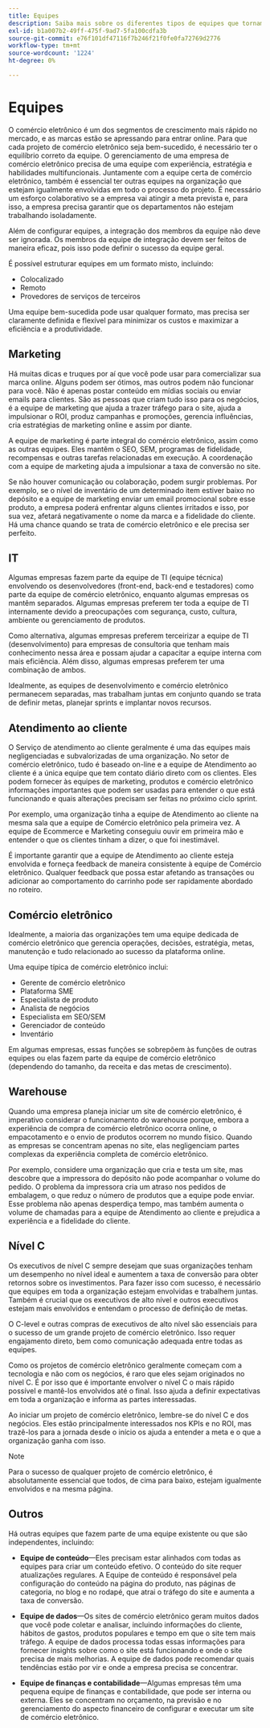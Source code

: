 ```yaml
---
title: Equipes
description: Saiba mais sobre os diferentes tipos de equipes que tornam os projetos de comércio eletrônico bem-sucedidos.
exl-id: b1a007b2-49ff-475f-9ad7-5fa100cdfa3b
source-git-commit: e76f101df47116f7b246f21f0fe0fa72769d2776
workflow-type: tm+mt
source-wordcount: '1224'
ht-degree: 0%

---
```


# Equipes

O comércio eletrônico é um dos segmentos de crescimento mais rápido no mercado, e as marcas estão se apressando para entrar online. Para que cada projeto de comércio eletrônico seja bem-sucedido, é necessário ter o equilíbrio correto da equipe. O gerenciamento de uma empresa de comércio eletrônico precisa de uma equipe com experiência, estratégia e habilidades multifuncionais. Juntamente com a equipe certa de comércio eletrônico, também é essencial ter outras equipes na organização que estejam igualmente envolvidas em todo o processo do projeto. É necessário um esforço colaborativo se a empresa vai atingir a meta prevista e, para isso, a empresa precisa garantir que os departamentos não estejam trabalhando isoladamente.

Além de configurar equipes, a integração dos membros da equipe não deve ser ignorada. Os membros da equipe de integração devem ser feitos de maneira eficaz, pois isso pode definir o sucesso da equipe geral.

É possível estruturar equipes em um formato misto, incluindo:

- Colocalizado
- Remoto
- Provedores de serviços de terceiros

Uma equipe bem-sucedida pode usar qualquer formato, mas precisa ser claramente definida e flexível para minimizar os custos e maximizar a eficiência e a produtividade.

## Marketing

Há muitas dicas e truques por aí que você pode usar para comercializar sua marca online. Alguns podem ser ótimos, mas outros podem não funcionar para você. Não é apenas postar conteúdo em mídias sociais ou enviar emails para clientes. São as pessoas que criam tudo isso para os negócios, é a equipe de marketing que ajuda a trazer tráfego para o site, ajuda a impulsionar o ROI, produz campanhas e promoções, gerencia influências, cria estratégias de marketing online e assim por diante.

A equipe de marketing é parte integral do comércio eletrônico, assim como as outras equipes. Eles mantêm o SEO, SEM, programas de fidelidade, recompensas e outras tarefas relacionadas em execução. A coordenação com a equipe de marketing ajuda a impulsionar a taxa de conversão no site.

Se não houver comunicação ou colaboração, podem surgir problemas. Por exemplo, se o nível de inventário de um determinado item estiver baixo no depósito e a equipe de marketing enviar um email promocional sobre esse produto, a empresa poderá enfrentar alguns clientes irritados e isso, por sua vez, afetará negativamente o nome da marca e a fidelidade do cliente. Há uma chance quando se trata de comércio eletrônico e ele precisa ser perfeito.

## IT

Algumas empresas fazem parte da equipe de TI (equipe técnica) envolvendo os desenvolvedores (front-end, back-end e testadores) como parte da equipe de comércio eletrônico, enquanto algumas empresas os mantêm separados. Algumas empresas preferem ter toda a equipe de TI internamente devido a preocupações com segurança, custo, cultura, ambiente ou gerenciamento de produtos.

Como alternativa, algumas empresas preferem terceirizar a equipe de TI (desenvolvimento) para empresas de consultoria que tenham mais conhecimento nessa área e possam ajudar a capacitar a equipe interna com mais eficiência. Além disso, algumas empresas preferem ter uma combinação de ambos.

Idealmente, as equipes de desenvolvimento e comércio eletrônico permanecem separadas, mas trabalham juntas em conjunto quando se trata de definir metas, planejar sprints e implantar novos recursos.

## Atendimento ao cliente

O Serviço de atendimento ao cliente geralmente é uma das equipes mais negligenciadas e subvalorizadas de uma organização. No setor de comércio eletrônico, tudo é baseado on-line e a equipe de Atendimento ao cliente é a única equipe que tem contato diário direto com os clientes. Eles podem fornecer às equipes de marketing, produtos e comércio eletrônico informações importantes que podem ser usadas para entender o que está funcionando e quais alterações precisam ser feitas no próximo ciclo sprint.

Por exemplo, uma organização tinha a equipe de Atendimento ao cliente na mesma sala que a equipe de Comércio eletrônico pela primeira vez. A equipe de Ecommerce e Marketing conseguiu ouvir em primeira mão e entender o que os clientes tinham a dizer, o que foi inestimável.

É importante garantir que a equipe de Atendimento ao cliente esteja envolvida e forneça feedback de maneira consistente à equipe de Comércio eletrônico. Qualquer feedback que possa estar afetando as transações ou adicionar ao comportamento do carrinho pode ser rapidamente abordado no roteiro.

## Comércio eletrônico

Idealmente, a maioria das organizações tem uma equipe dedicada de comércio eletrônico que gerencia operações, decisões, estratégia, metas, manutenção e tudo relacionado ao sucesso da plataforma online.

Uma equipe típica de comércio eletrônico inclui:

- Gerente de comércio eletrônico
- Plataforma SME
- Especialista de produto
- Analista de negócios
- Especialista em SEO/SEM
- Gerenciador de conteúdo
- Inventário

Em algumas empresas, essas funções se sobrepõem às funções de outras equipes ou elas fazem parte da equipe de comércio eletrônico (dependendo do tamanho, da receita e das metas de crescimento).

## Warehouse

Quando uma empresa planeja iniciar um site de comércio eletrônico, é imperativo considerar o funcionamento do warehouse porque, embora a experiência de compra de comércio eletrônico ocorra online, o empacotamento e o envio de produtos ocorrem no mundo físico. Quando as empresas se concentram apenas no site, elas negligenciam partes complexas da experiência completa de comércio eletrônico.

Por exemplo, considere uma organização que cria e testa um site, mas descobre que a impressora do depósito não pode acompanhar o volume do pedido. O problema da impressora cria um atraso nos pedidos de embalagem, o que reduz o número de produtos que a equipe pode enviar. Esse problema não apenas desperdiça tempo, mas também aumenta o volume de chamadas para a equipe de Atendimento ao cliente e prejudica a experiência e a fidelidade do cliente.

## Nível C

Os executivos de nível C sempre desejam que suas organizações tenham um desempenho no nível ideal e aumentem a taxa de conversão para obter retornos sobre os investimentos. Para fazer isso com sucesso, é necessário que equipes em toda a organização estejam envolvidas e trabalhem juntas. Também é crucial que os executivos de alto nível e outros executivos estejam mais envolvidos e entendam o processo de definição de metas.

O C-level e outras compras de executivos de alto nível são essenciais para o sucesso de um grande projeto de comércio eletrônico. Isso requer engajamento direto, bem como comunicação adequada entre todas as equipes.

Como os projetos de comércio eletrônico geralmente começam com a tecnologia e não com os negócios, é raro que eles sejam originados no nível C. É por isso que é importante envolver o nível C o mais rápido possível e mantê-los envolvidos até o final. Isso ajuda a definir expectativas em toda a organização e informa as partes interessadas.

Ao iniciar um projeto de comércio eletrônico, lembre-se do nível C e dos negócios. Eles estão principalmente interessados nos KPIs e no ROI, mas trazê-los para a jornada desde o início os ajuda a entender a meta e o que a organização ganha com isso.

>[!NOTE]
>
>Para o sucesso de qualquer projeto de comércio eletrônico, é absolutamente essencial que todos, de cima para baixo, estejam igualmente envolvidos e na mesma página.

## Outros

Há outras equipes que fazem parte de uma equipe existente ou que são independentes, incluindo:

- **Equipe de conteúdo**—Eles precisam estar alinhados com todas as equipes para criar um conteúdo efetivo. O conteúdo do site requer atualizações regulares. A Equipe de conteúdo é responsável pela configuração do conteúdo na página do produto, nas páginas de categoria, no blog e no rodapé, que atrai o tráfego do site e aumenta a taxa de conversão.

- **Equipe de dados**—Os sites de comércio eletrônico geram muitos dados que você pode coletar e analisar, incluindo informações do cliente, hábitos de gastos, produtos populares e tempo em que o site tem mais tráfego. A equipe de dados processa todas essas informações para fornecer insights sobre como o site está funcionando e onde o site precisa de mais melhorias. A equipe de dados pode recomendar quais tendências estão por vir e onde a empresa precisa se concentrar.

- **Equipe de finanças e contabilidade**—Algumas empresas têm uma pequena equipe de finanças e contabilidade, que pode ser interna ou externa. Eles se concentram no orçamento, na previsão e no gerenciamento do aspecto financeiro de configurar e executar um site de comércio eletrônico.
